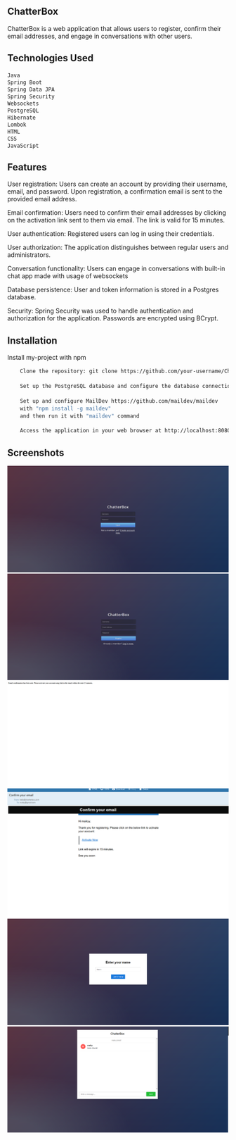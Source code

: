 ## ChatterBox

ChatterBox is a web application that allows users to register, confirm their email addresses, and engage in conversations with other users.
## Technologies Used

    Java
    Spring Boot
    Spring Data JPA
    Spring Security
    Websockets
    PostgreSQL
    Hibernate
    Lombok
    HTML
    CSS
    JavaScript
## Features

User registration: Users can create an account by providing their username, email, and password. Upon registration, a confirmation email is sent to the provided email address.

Email confirmation: Users need to confirm their email addresses by clicking on the activation link sent to them via email. The link is valid for 15 minutes.

User authentication: Registered users can log in using their credentials.

User authorization: The application distinguishes between regular users and administrators.

Conversation functionality: Users can engage in conversations with built-in chat app made with usage of websockets

Database persistence: User and token information is stored in a Postgres database.

Security: Spring Security was used to handle authentication and authorization for the application. Passwords are encrypted using BCrypt.


## Installation

Install my-project with npm

```bash
    Clone the repository: git clone https://github.com/your-username/ChatterBox.git

    Set up the PostgreSQL database and configure the database connection in application.yml.
    
    Set up and configure MailDev https://github.com/maildev/maildev 
    with "npm install -g maildev"
    and then run it with "maildev" command
    
    Access the application in your web browser at http://localhost:8080
```
## Screenshots
![Alt text](https://github.com/mich-wierzch/ChatterBox/blob/master/login.png)
![Alt text](https://github.com/mich-wierzch/ChatterBox/blob/master/register.png)
![Alt text](https://github.com/mich-wierzch/ChatterBox/blob/master/emailconf.png)
![Alt text](https://github.com/mich-wierzch/ChatterBox/blob/master/email.png)
![Alt text](https://github.com/mich-wierzch/ChatterBox/blob/master/chatusername.png)
![Alt text](https://github.com/mich-wierzch/ChatterBox/blob/master/chat.png)
